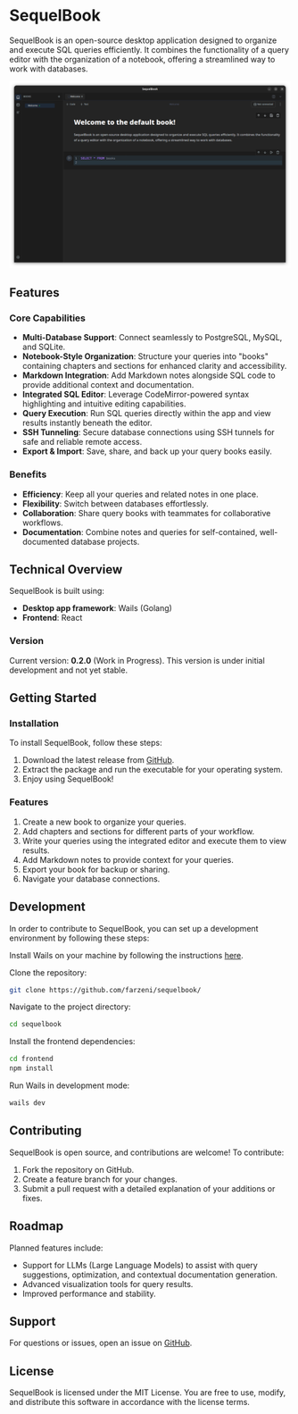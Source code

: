 # SequelBook

SequelBook is an open-source desktop application designed to organize and execute SQL queries efficiently. It combines the functionality of a query editor with the organization of a notebook, offering a streamlined way to work with databases.

![Sequelbook](https://github.com/farzeni/sequelbook/blob/master/assets/screenshot.png?raw=true)

## Features

### Core Capabilities
- **Multi-Database Support**: Connect seamlessly to PostgreSQL, MySQL, and SQLite.
- **Notebook-Style Organization**: Structure your queries into "books" containing chapters and sections for enhanced clarity and accessibility.
- **Markdown Integration**: Add Markdown notes alongside SQL code to provide additional context and documentation.
- **Integrated SQL Editor**: Leverage CodeMirror-powered syntax highlighting and intuitive editing capabilities.
- **Query Execution**: Run SQL queries directly within the app and view results instantly beneath the editor.
- **SSH Tunneling**: Secure database connections using SSH tunnels for safe and reliable remote access.
- **Export & Import**: Save, share, and back up your query books easily.

### Benefits
- **Efficiency**: Keep all your queries and related notes in one place.
- **Flexibility**: Switch between databases effortlessly.
- **Collaboration**: Share query books with teammates for collaborative workflows.
- **Documentation**: Combine notes and queries for self-contained, well-documented database projects.

## Technical Overview

SequelBook is built using:
- **Desktop app framework**: Wails (Golang)
- **Frontend**: React

### Version
Current version: **0.2.0** (Work in Progress). This version is under initial development and not yet stable.

## Getting Started

### Installation
To install SequelBook, follow these steps:
1. Download the latest release from [GitHub](https://github.com/farzeni/sequelbook/releases).
2. Extract the package and run the executable for your operating system.
3. Enjoy using SequelBook!

### Features
1. Create a new book to organize your queries.
2. Add chapters and sections for different parts of your workflow.
3. Write your queries using the integrated editor and execute them to view results.
4. Add Markdown notes to provide context for your queries.
5. Export your book for backup or sharing.
6. Navigate your database connections.

## Development
In order to contribute to SequelBook, you can set up a development environment by following these steps:

Install Wails on your machine by following the instructions [here](https://wails.io/docs/gettingstarted/installation).

Clone the repository:
```bash
git clone https://github.com/farzeni/sequelbook/
```

Navigate to the project directory:
```bash
cd sequelbook
```

Install the frontend dependencies:
```bash
cd frontend 
npm install
```

Run Wails in development mode:
```bash
wails dev
```

## Contributing
SequelBook is open source, and contributions are welcome! To contribute:

1. Fork the repository on GitHub.
2. Create a feature branch for your changes.
3. Submit a pull request with a detailed explanation of your additions or fixes.

## Roadmap
Planned features include:
- Support for LLMs (Large Language Models) to assist with query suggestions, optimization, and contextual documentation generation.
- Advanced visualization tools for query results.
- Improved performance and stability.

## Support
For questions or issues, open an issue on [GitHub](https://github.com/your-repository-link/issues).

## License

SequelBook is licensed under the MIT License. You are free to use, modify, and distribute this software in accordance with the license terms.



